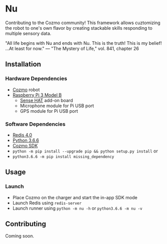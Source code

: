 # Nu

Contributing to the Cozmo community! This framework allows cuztomizing the robot to one's own flavor by creating stackable skills responding to multiple sensory data.

"All life begins with Nu and ends with Nu. This is the truth! This is my belief! ...At least for now."
— "The Mystery of Life," vol. 841, chapter 26

## Installation

### Hardware Dependencies
- [Cozmo](https://www.anki.com/en-us/cozmo) robot
- [Raspberry Pi 3 Model B](https://www.raspberrypi.org/products/raspberry-pi-3-model-b)
  - [Sense HAT](https://www.raspberrypi.org/products/sense-hat) add-on board
  - Microphone module for Pi USB port
  - GPS module for Pi USB port

### Software Dependencies
- [Redis 4.0](https://redis.io/download)
- [Python 3.6.6](https://www.python.org/downloads)
- [Cozmo SDK](http://cozmosdk.anki.com/docs)
- `python -m pip install --upgrade pip && python setup.py install` or
- `python3.6.6 -m pip install missing_dependency`

## Usage 

### Launch
- Place Cozmo on the charger and start the in-app SDK mode
- Launch Redis using `redis-server`
- Launch runner using `python -m nu -h` or `python3.6.6 -m nu -v`

## Contributing

Coming soon. 

